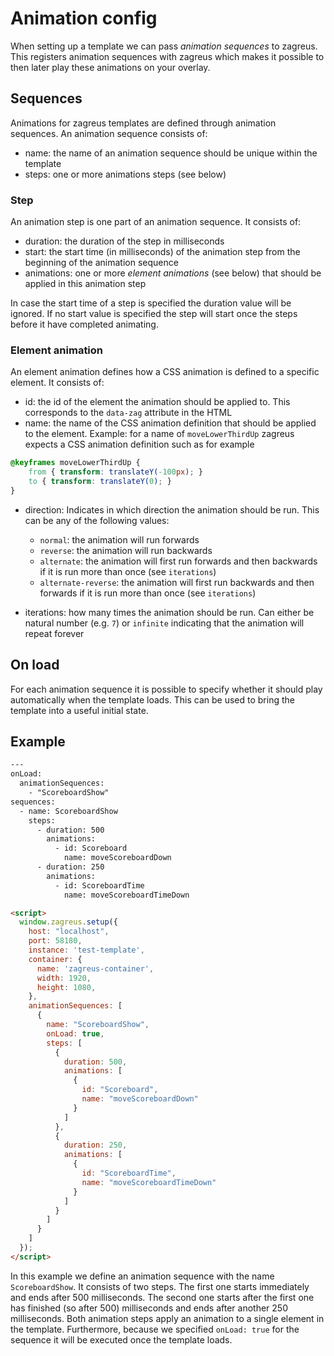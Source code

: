 # Animation config
When setting up a template we can pass _animation sequences_ to zagreus. This registers animation sequences with zagreus which makes it possible to then later play these animations on your overlay.

## Sequences
Animations for zagreus templates are defined through animation sequences. An animation sequence consists of:
- name: the name of an animation sequence should be unique within the template
- steps: one or more animations steps (see below)

### Step
An animation step is one part of an animation sequence. It consists of:
- duration: the duration of the step in milliseconds
- start: the start time (in milliseconds) of the animation step from the beginning of the animation sequence
- animations: one or more _element animations_ (see below) that should be applied in this animation step

In case the start time of a step is specified the duration value will be ignored. If no start value is specified the step will start once the steps before it have completed animating.

### Element animation
An element animation defines how a CSS animation is defined to a specific element. It consists of:
- id: the id of the element the animation should be applied to. This corresponds to the `data-zag` attribute in the HTML
- name: the name of the CSS animation definition that should be applied to the element. Example: for a name of `moveLowerThirdUp` zagreus expects a CSS animation definition such as for example
```css
@keyframes moveLowerThirdUp {
    from { transform: translateY(-100px); }
    to { transform: translateY(0); }
}
```
- direction: Indicates in which direction the animation should be run. This can be any of the following values:
  - `normal`: the animation will run forwards
  - `reverse`: the animation will run backwards
  - `alternate`: the animation will first run forwards and then backwards if it is run more than once (see `iterations`)
  - `alternate-reverse`: the animation will first run backwards and then forwards if it is run more than once (see `iterations`)
    
- iterations: how many times the animation should be run. Can either be natural number (e.g. `7`) or `infinite` indicating that the animation will repeat forever
    
## On load
For each animation sequence it is possible to specify whether it should play automatically when the template loads. This can be used to bring the template into a useful initial state.

## Example
```html
---
onLoad:
  animationSequences:
    - "ScoreboardShow"
sequences:
  - name: ScoreboardShow
    steps:
      - duration: 500
        animations:
          - id: Scoreboard
            name: moveScoreboardDown
      - duration: 250
        animations:
          - id: ScoreboardTime
            name: moveScoreboardTimeDown

```
```html
<script>
  window.zagreus.setup({
    host: "localhost",
    port: 58180,
    instance: 'test-template',
    container: {
      name: 'zagreus-container',
      width: 1920,
      height: 1080,
    },
    animationSequences: [
      {
        name: "ScoreboardShow",
        onLoad: true,
        steps: [
          {
            duration: 500,
            animations: [
              {
                id: "Scoreboard",
                name: "moveScoreboardDown"
              }
            ]
          },
          {
            duration: 250,
            animations: [
              {
                id: "ScoreboardTime",
                name: "moveScoreboardTimeDown"
              }
            ]
          }
        ]
      }
    ]
  });
</script>
```
In this example we define an animation sequence with the name `ScoreboardShow`. It consists of two steps. The first one starts immediately and ends after 500 milliseconds. The second one starts after the first one has finished (so after 500) milliseconds and ends after another 250 milliseconds. Both animation steps apply an animation to a single element in the template.
Furthermore, because we specified `onLoad: true` for the sequence it will be executed once the template loads.
